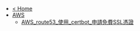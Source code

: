 * [< Home](/)
* [AWS](/wiki/[E]AWS/)
  * [AWS_route53_使用_certbot_申請免費SSL憑證](/wiki/[E]AWS/[01]AWS_route53_使用_certbot_申請免費SSL憑證)
